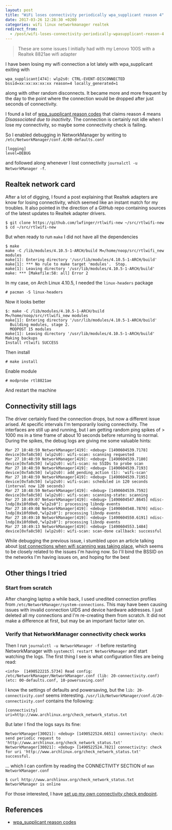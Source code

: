 ```yaml
---
layout: post
title: "WiFi loses connectivity periodically wpa_supplicant reason 4"
date: 2017-03-26 12:28:30 +0200
categories: wifi linux networkmanager realtek
redirect_from:
  - /post/wifi-loses-connectivity-periodically-wpasupplicant-reason-4
---
```


> These are some issues I initially had with my Lenovo 100S with a Realtek 8821ae wifi adapter

I have been losing my wifi connection a lot lately with wpa_supplicant exiting with

    wpa_supplicant[474]: wlp2s0: CTRL-EVENT-DISCONNECTED bssid=xx:xx:xx:xx:xx reason=4 locally_generated=1

along with other random disconnects. It became more and more frequent by the day to the point where the connection would be dropped after just seconds of connectivity.


I found a list of [wpa_supplicant reason codes]() that claims reason 4 means *Disassociated due to inactivity*. The connection is certainly not idle when I lose my connectivity, so maybe some connectivity check is failing.

So I enabled debugging in NetworkManager by writing to `/etc/NetworkManager/conf.d/00-defaults.conf`

    [logging]
    level=DEBUG

and followed along whenever I lost connectivity `journalctl -u NetworkManager -f`.

## Realtek network card

After a lot of digging, I found a post explaining that Realtek adapters are know for losing connectivity, which seemed like an instant match for my troubles.
It also pointed in the direction of a GitHub repo containing sources of the latest updates to Realtek adapter drivers.

    $ git clone https://github.com/lwfinger/rtlwifi-new ~/src/rtlwifi-new
    $ cd ~/src/rtlwifi-new

But when ready to run `make` I did not have all the dependencies

    $ make
    make -C /lib/modules/4.10.5-1-ARCH/build M=/home/noop/src/rtlwifi_new modules
    make[1]: Entering directory '/usr/lib/modules/4.10.5-1-ARCH/build'
    make[1]: *** No rule to make target 'modules'.  Stop.
    make[1]: Leaving directory '/usr/lib/modules/4.10.5-1-ARCH/build'
    make: *** [Makefile:58: all] Error 2

In my case, on Arch Linux 4.10.5, I needed the `linux-headers` package

    # pacman -S linux-headers

Now it looks better

    $: make -C /lib/modules/4.10.5-1-ARCH/build M=/home/noop/src/rtlwifi_new modules
    make[1]: Entering directory '/usr/lib/modules/4.10.5-1-ARCH/build'
      Building modules, stage 2.
      MODPOST 15 modules
    make[1]: Leaving directory '/usr/lib/modules/4.10.5-1-ARCH/build'
    Making backups
    Install rtlwifi SUCCESS

Then install

    # make install

Enable module

    # modprobe rtl8821ae

And restart the machine

## Connectivity still lags

The driver certainly fixed the connection drops, but now a different issue arised. At specific intervals I'm temporarily losing connectivity.
The interfaces are still up and running, but I am getting random ping spikes of > 1000 ms in a time frame of about 10 seconds before returning to normal.
During the spikes, the debug logs are giving me some valuable hints:

    Mar 27 10:48:59 NetworkManager[419]: <debug> [1490604539.7178] device[0xfa8c50] (wlp2s0): wifi-scan: scanning requested
    Mar 27 10:48:59 NetworkManager[419]: <debug> [1490604539.7180] device[0xfa8c50] (wlp2s0): wifi-scan: no SSIDs to probe scan
    Mar 27 10:48:59 NetworkManager[419]: <debug> [1490604539.7193] device[0xfa8c50] (wlp2s0): add_pending_action (1): 'wifi-scan'
    Mar 27 10:48:59 NetworkManager[419]: <debug> [1490604539.7195] device[0xfa8c50] (wlp2s0): wifi-scan: scheduled in 120 seconds (interval now 120 seconds)
    Mar 27 10:48:59 NetworkManager[419]: <debug> [1490604539.7592] device[0xfa8c50] (wlp2s0): wifi-scan: scanning-state: scanning
    Mar 27 10:49:07 NetworkManager[419]: <debug> [1490604547.8645] ndisc-lndp[0x10fd0e0,"wlp2s0"]: processing libndp events
    Mar 27 10:49:08 NetworkManager[419]: <debug> [1490604548.7870] ndisc-lndp[0x10fd0e0,"wlp2s0"]: processing libndp events
    Mar 27 10:49:10 NetworkManager[419]: <debug> [1490604550.6191] ndisc-lndp[0x10fd0e0,"wlp2s0"]: processing libndp events
    Mar 27 10:49:13 NetworkManager[419]: <debug> [1490604553.1484] device[0xfa8c50] (wlp2s0): wifi-scan: scan-done callback: successful

While debugging the previous issue, i stumbled upon an article talking about [lost connections when wifi scanning was taking place](https://blogs.gnome.org/dcbw/2016/05/16/networkmanager-and-wifi-scans/),
which seems to be closely related to the issues I'm having now.
So I'll bind the BSSID on the networks I'm having issues on, and hoping for the best

## Other things I tried
### Start from scratch

After changing laptop a while back, I used unedited connection profiles from `/etc/NetworkManager/system-connections`.
This may have been causing issues with invalid connection UIDS and device hardware addresses.
I just deleted all my connections and I'm re-creating them from scratch.
It did not make a difference at first, but may be an important factor later on.

### Verify that NetworkManager connectivity check works

Then I run `journalctl -u NetworkManager -f` before restarting NetworkManager with `systemctl restart NetworkManager` and start watching the logs. The first thing I see is what configuration files are being read:

    <info>  [1490522215.5734] Read config: /etc/NetworkManager/NetworkManager.conf (lib: 20-connectivity.conf) (etc: 00-defaults.conf, 10-powersaving.conf

I know the settings of defaults and powersaving, but the `lib: 20-connectivity.conf` seems interesting. `/usr/lib/NetworkManager/conf.d/20-connectivity.conf` contains the following:

    [connectivity]
    uri=http://www.archlinux.org/check_network_status.txt

But later I find the logs says its fine:

    NetworkManager[30021]: <debug> [1490522524.6651] connectivity: check: send periodic request to 'http://www.archlinux.org/check_network_status.txt'
    NetworkManager[30021]: <debug> [1490522524.7821] connectivity: check for uri 'http://www.archlinux.org/check_network_status.txt' successful.

... which I can confirm by reading the CONNECTIVITY SECTION of `man NetworkManager.conf`

    $ curl http://www.archlinux.org/check_network_status.txt
    NetworkManager is online

For those interested, I have [set up my own connectivity check endpoint](https://blog.stigok.com/post/roll-your-own-networkmanager-connectivity-check-endpoint-with-nginx).


## References
- [wpa_supplicant reason codes]()

[wpa_supplicant reason codes]: http://www.aboutcher.co.uk/2012/07/linux-wifi-deauthenticated-reason-codes/